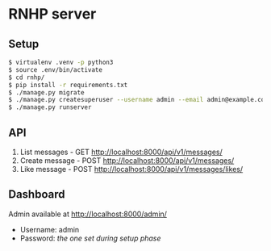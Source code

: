 # RNHP server

## Setup

```bash
$ virtualenv .venv -p python3
$ source .env/bin/activate
$ cd rnhp/
$ pip install -r requirements.txt
$ ./manage.py migrate
$ ./manage.py createsuperuser --username admin --email admin@example.com
$ ./manage.py runserver
```

## API

1. List messages - GET [http://localhost:8000/api/v1/messages/](http://localhost:8000/api/v1/messages/)
2. Create message - POST [http://localhost:8000/api/v1/messages/](http://localhost:8000/api/v1/messages/)
3. Like message - POST [http://localhost:8000/api/v1/messages/likes/](http://localhost:8000/api/v1/messages/likes/)

## Dashboard

Admin available at [http://localhost:8000/admin/](http://localhost:8000/admin/)

- Username: admin
- Password: *the one set during setup phase*
